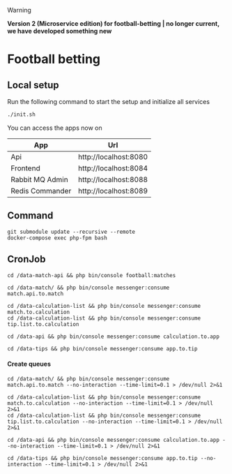 > [!WARNING] 
> __Version 2 (Microservice edition) for football-betting |  no longer current, we have developed something new__

# Football betting

## Local setup
Run the following command to start the setup and initialize all services

```bash
./init.sh
```

You can access the apps now on

|App|Url|
|---|---|
|Api|http://localhost:8080|
|Frontend|http://localhost:8084|
|Rabbit MQ Admin|http://localhost:8088|
|Redis Commander|http://localhost:8089|

## Command

```
git submodule update --recursive --remote
docker-compose exec php-fpm bash
```

## CronJob

```
cd /data-match-api && php bin/console football:matches

cd /data-match/ && php bin/console messenger:consume match.api.to.match

cd /data-calculation-list && php bin/console messenger:consume match.to.calculation
cd /data-calculation-list && php bin/console messenger:consume tip.list.to.calculation

cd /data-api && php bin/console messenger:consume calculation.to.app

cd /data-tips && php bin/console messenger:consume app.to.tip
```

#### Create queues


```
cd /data-match/ && php bin/console messenger:consume match.api.to.match --no-interaction --time-limit=0.1 > /dev/null 2>&1

cd /data-calculation-list && php bin/console messenger:consume match.to.calculation --no-interaction --time-limit=0.1 > /dev/null 2>&1
cd /data-calculation-list && php bin/console messenger:consume tip.list.to.calculation --no-interaction --time-limit=0.1 > /dev/null 2>&1

cd /data-api && php bin/console messenger:consume calculation.to.app --no-interaction --time-limit=0.1 > /dev/null 2>&1

cd /data-tips && php bin/console messenger:consume app.to.tip --no-interaction --time-limit=0.1 > /dev/null 2>&1
```
